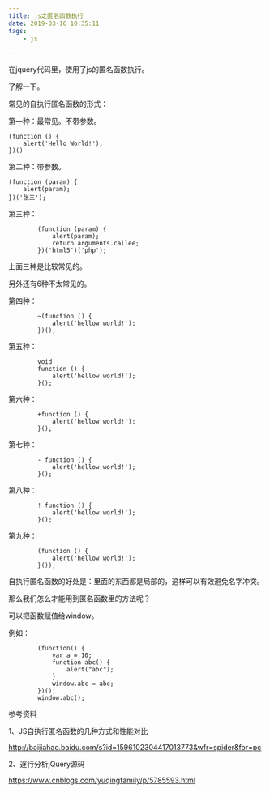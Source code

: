 ```yaml
---
title: js之匿名函数执行
date: 2019-03-16 10:35:11
tags:
	- js

---
```




在jquery代码里，使用了js的匿名函数执行。

了解一下。

常见的自执行匿名函数的形式：

第一种：最常见。不带参数。

```
(function () {
	alert('Hello World!');
})()
```

第二种：带参数。

```
(function (param) {
	alert(param);
})('张三');
```

第三种：

```
        (function (param) {
            alert(param);
            return arguments.callee;
        })('html5')('php');
```

上面三种是比较常见的。

另外还有6种不太常见的。

第四种：

```
        ~(function () {
            alert('hellow world!');
        })();
```

第五种：

```
        void
        function () {
            alert('hellow world!');
        }();
```

第六种：

```
        +function () {
            alert('hellow world!');
        }();
```

第七种：

```
        - function () {
            alert('hellow world!');
        }();
```

第八种：

```
        ! function () {
            alert('hellow world!');
        }();
```

第九种：

```
        (function () {
            alert('hellow world!');
        }());
```



自执行匿名函数的好处是：里面的东西都是局部的，这样可以有效避免名字冲突。



那么我们怎么才能用到匿名函数里的方法呢？

可以把函数赋值给window。

例如：

```
        (function() {
            var a = 10;
            function abc() {
                alert("abc");
            }
            window.abc = abc;
        })();
        window.abc();
```



参考资料

1、JS自执行匿名函数的几种方式和性能对比

http://baijiahao.baidu.com/s?id=1596102304417013773&wfr=spider&for=pc

2、逐行分析jQuery源码

https://www.cnblogs.com/yuqingfamily/p/5785593.html